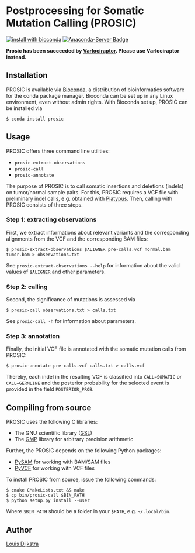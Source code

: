 # Postprocessing for Somatic Mutation Calling (PROSIC)

[![install with bioconda](https://img.shields.io/badge/install%20with-bioconda-brightgreen.svg?style=flat-square)](http://bioconda.github.io/recipes/prosic/README.html)
[![Anaconda-Server Badge](https://anaconda.org/bioconda/prosic/badges/downloads.svg)](http://bioconda.github.io/recipes/prosic/README.html)

**Prosic has been succeeded by [Varlociraptor](https://varlociraptor.github.io). Please use Varlociraptor instead.**

## Installation

PROSIC is available via [Bioconda](https://bioconda.github.io), a distribution
of bioinformatics software for the conda package manager.
Bioconda can be set up in any Linux environment, even without admin rights.
With Bioconda set up, PROSIC can be installed via

	$ conda install prosic

## Usage

PROSIC offers three command line utilities:

* `prosic-extract-observations`
* `prosic-call`
* `prosic-annotate`

The purpose of PROSIC is to call somatic insertions and deletions (indels) on tumor/normal sample pairs.
For this, PROSIC requires a VCF file with preliminary indel calls, e.g. obtained with [Platypus](http://www.well.ox.ac.uk/platypus).
Then, calling with PROSIC consists of three steps.

### Step 1: extracting observations

First, we extract informations about relevant variants and the corresponding alignments from
the VCF and the corresponding BAM files:

	$ prosic-extract-observations $ALIGNER pre-calls.vcf normal.bam tumor.bam > observations.txt

See `prosic-extract-observations --help` for information about the valid values of
`$ALIGNER` and other parameters.

### Step 2: calling

Second, the significance of mutations is assessed via

	$ prosic-call observations.txt > calls.txt

See `prosic-call -h` for information about parameters.

### Step 3: annotation

Finally, the initial VCF file is annotated with the somatic mutation calls from PROSIC:

	$ prosic-annotate pre-calls.vcf calls.txt > calls.vcf

Thereby, each indel in the resulting VCF is classified into `CALL=SOMATIC` or `CALL=GERMLINE` and the
posterior probability for the selected event is provided in the field `POSTERIOR_PROB`.

## Compiling from source

PROSIC uses the following C libraries:

* The GNU scientific library ([GSL](http://www.gnu.org/software/gsl/))
* The [GMP](https://gmplib.org/) library for arbitrary precision arithmetic

Further, the PROSIC depends on the following Python packages:

* [PySAM](https://code.google.com/p/pysam/) for working with BAM/SAM files
* [PyVCF](https://github.com/jamescasbon/PyVCF) for working with VCF files

To install PROSIC from source, issue the following commands:

	$ cmake CMakeLists.txt && make
	$ cp bin/prosic-call $BIN_PATH
	$ python setup.py install --user

Where `$BIN_PATH` should be a folder in your `$PATH`, e.g. `~/.local/bin`.

## Author

[Louis Dijkstra](https://github.com/louisdijkstra)
